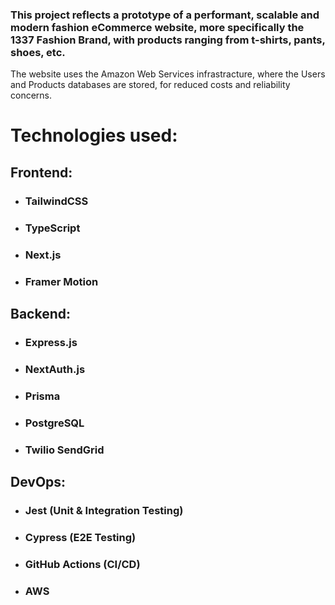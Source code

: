  ### This project reflects a prototype of a performant, scalable and modern fashion eCommerce website, more specifically the 1337 Fashion Brand, with products ranging from t-shirts, pants, shoes, etc. 
The website uses the Amazon Web Services infrastracture, where the Users and Products databases are stored, for reduced costs and reliability concerns.
 
 # Technologies used:
 ## Frontend: 
 - ### TailwindCSS
 - ### TypeScript 
 - ### Next.js
 - ### Framer Motion 
 ## Backend: 
 - ### Express.js
 - ### NextAuth.js
 - ### Prisma
 - ### PostgreSQL
 - ### Twilio SendGrid
 ## DevOps: 
 - ### Jest (Unit & Integration Testing)
 - ### Cypress (E2E Testing)
 - ### GitHub Actions (CI/CD)
 - ### AWS

